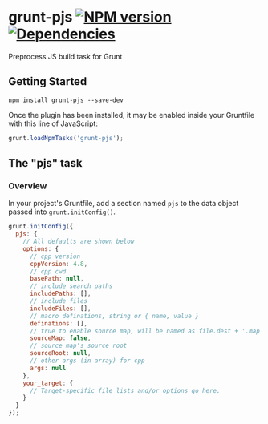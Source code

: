 # grunt-pjs [![NPM version](https://badge.fury.io/js/grunt-pjs.png)](http://badge.fury.io/js/grunt-pjs) [![Dependencies](https://david-dm.org/ashi009/grunt-pjs.png)](https://david-dm.org/ashi009/grunt-pjs)


Preprocess JS build task for Grunt

## Getting Started

```shell
npm install grunt-pjs --save-dev
```

Once the plugin has been installed, it may be enabled inside your Gruntfile with this line of JavaScript:

```js
grunt.loadNpmTasks('grunt-pjs');
```

## The "pjs" task

### Overview
In your project's Gruntfile, add a section named `pjs` to the data object passed into `grunt.initConfig()`.

```js
grunt.initConfig({
  pjs: {
    // All defaults are shown below
    options: {
      // cpp version
      cppVersion: 4.8,
      // cpp cwd
      basePath: null,
      // include search paths
      includePaths: [],
      // include files
      includeFiles: [],
      // macro definations, string or { name, value }
      definations: [],
      // true to enable source map, will be named as file.dest + '.map'
      sourceMap: false,
      // source map's source root
      sourceRoot: null,
      // other args (in array) for cpp
      args: null
    },
    your_target: {
      // Target-specific file lists and/or options go here.
    }
  }
});
```

